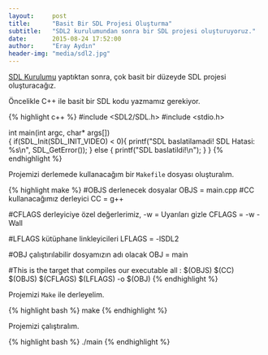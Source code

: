 ```yaml
---
layout:     post
title:      "Basit Bir SDL Projesi Oluşturma"
subtitle:   "SDL2 kurulumundan sonra bir SDL projesi oluşturuyoruz."
date:       2015-08-24 17:52:00
author:     "Eray Aydın"
header-img: "media/sdl2.jpg"
---
```


[SDL Kurulumu](http://erayaydin.me/2015/08/24/linux-sdl2-kurulumu/) yaptıktan sonra, çok basit bir düzeyde SDL projesi oluşturacağız.

Öncelikle C++ ile basit bir SDL kodu yazmamız gerekiyor.

{% highlight c++ %}
#include <SDL2/SDL.h>
#include <stdio.h>

int main(int argc, char* args[])	
{
    if(SDL_Init(SDL_INIT_VIDEO) < 0){
		printf("SDL baslatilamadi! SDL Hatasi: %s\n", SDL_GetError());
	} else {
		printf("SDL baslatildi!\n");
	}
}
{% endhighlight %}

Projemizi derlemede  kullanacağım bir `Makefile` dosyası oluşturalım.

{% highlight make %}
#OBJS derlenecek dosyalar
OBJS = main.cpp
#CC kullanacağımız derleyici
CC = g++

#CFLAGS derleyiciye özel değerlerimiz, -w = Uyarıları gizle
CFLAGS = -w -Wall

#LFLAGS kütüphane linkleyicileri
LFLAGS = -lSDL2

#OBJ çalıştırılabilir dosyamızın adı olacak
OBJ = main

#This is the target that compiles our executable
all : $(OBJS)
	$(CC) $(OBJS) $(CFLAGS) $(LFLAGS) -o $(OBJ)
{% endhighlight %}

Projemizi `Make` ile derleyelim.

{% highlight bash %}
make
{% endhighlight %}

Projemizi çalıştıralım.

{% highlight bash %}
./main
{% endhighlight %}